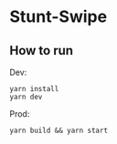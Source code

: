 # Stunt-Swipe

## How to run

Dev:

```
yarn install
yarn dev
```

Prod:

`yarn build && yarn start`
